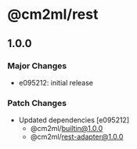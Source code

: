 # @cm2ml/rest

## 1.0.0

### Major Changes

- e095212: initial release

### Patch Changes

- Updated dependencies [e095212]
  - @cm2ml/builtin@1.0.0
  - @cm2ml/rest-adapter@1.0.0
